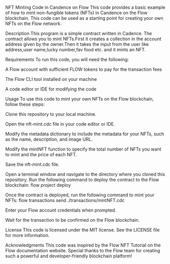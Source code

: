 NFT Minting Code in Candence on Flow
This code provides a basic example of how to mint non-fungible tokens (NFTs) in Candence on the Flow blockchain. This code can be used as a starting point for creating your own NFTs on the Flow network.

Description
This program is a simple contract written in Cadence. The contract allows you to mint NFTs.First it creates a collection in the account address given by the owner.Then it takes the input from the user like address,user name,lucky number,fav food etc. and it mints an NFT.

Requirements
To run this code, you will need the following:

A Flow account with sufficient FLOW tokens to pay for the transaction fees

The Flow CLI tool installed on your machine

A code editor or IDE for modifying the code

Usage
To use this code to mint your own NFTs on the Flow blockchain, follow these steps:

Clone this repository to your local machine.

Open the nft-mint.cdc file in your code editor or IDE.

Modify the metadata dictionary to include the metadata for your NFTs, such as the name, description, and image URL.

Modify the mintNFT function to specify the total number of NFTs you want to mint and the price of each NFT.

Save the nft-mint.cdc file.

Open a terminal window and navigate to the directory where you cloned this repository.
Run the following command to deploy the contract to the Flow blockchain:
flow project deploy

Once the contract is deployed, run the following command to mint your NFTs:
flow transactions send ./transactions/mintNFT.cdc

Enter your Flow account credentials when prompted.

Wait for the transaction to be confirmed on the Flow blockchain.

License
This code is licensed under the MIT license. See the LICENSE file for more information.

Acknowledgments
This code was inspired by the Flow NFT Tutorial on the Flow documentation website. Special thanks to the Flow team for creating such a powerful and developer-friendly blockchain platform!
